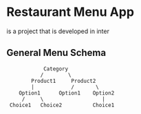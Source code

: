 # Restaurant Menu App

is a project that is developed in inter

## General Menu Schema

                Category
               /        \
            Product1     Product2
            |            /       \
        Option1      Option1    Option2
         /     \                   |
     Choice1   Choice2          Choice1
